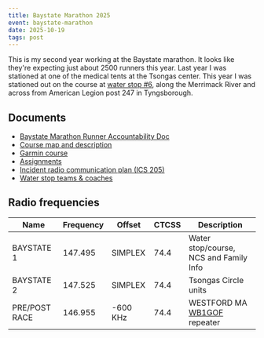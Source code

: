 ```yaml
---
title: Baystate Marathon 2025
event: baystate-marathon
date: 2025-10-19
tags: post
---
```


This is my second year working at the Baystate marathon. It looks like they're expecting just about 2500 runners this year. Last year I was stationed at one of the medical tents at the Tsongas center. This year I was stationed out on the course at [water stop #6](https://maps.app.goo.gl/68SApMVMaqHZgn5d8), along the Merrimack River and across from American Legion post 247 in Tyngsborough.

## Documents

- [Baystate Marathon Runner Accountability Doc](Baystate%20Marathon%20Runner%20Accountability%20Doc.pdf)
- [Course map and description](https://www.baystatemarathon.com/course-map-description)
- [Garmin course](https://connect.garmin.com/modern/course/128993260)
- [Assignments](assignments)
- [Incident radio communication plan (ICS 205)](ICS205.pdf)
- [Water stop teams & coaches](waterstops)

## Radio frequencies

| Name          | Frequency | Offset   | CTCSS | Description                            |
| ------------- | --------- | -------- | ----- | -------------------------------------- |
| BAYSTATE 1    | 147.495   | SIMPLEX  | 74.4  | Water stop/course, NCS and Family Info |
| BAYSTATE 2    | 147.525   | SIMPLEX  | 74.4  | Tsongas Circle units                   |
| PRE/POST RACE | 146.955   | -600 KHz | 74.4  | WESTFORD MA [WB1GOF] repeater          |

[WB1GOF]: https://wb1gof.org/

